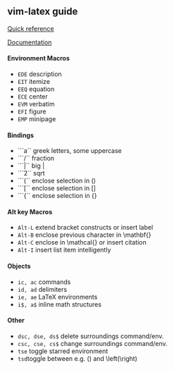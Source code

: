 ## vim-latex guide

[Quick reference](https://michaelgoerz.net/refcards/vimlatexqrc.pdf)

[Documentation](http://vim-latex.sourceforge.net/documentation/latex-suite.html)

#### Environment Macros
* `EDE` description
* `EIT` itemize
* `EEQ` equation
* `ECE` center
* `EVM` verbatim
* `EFI` figure
* `EMP` minipage

#### Bindings
* ```a`` greek letters, some uppercase
* ```/`` fraction
* ```|`` big |
* ```2`` sqrt
* ```(`` enclose selection in ()
* ```[`` enclose selection in []
* ```{`` enclose selection in {}

#### Alt key Macros
* `Alt-L` extend bracket constructs or insert label
* `Alt-B` enclose previous character in \mathbf{}
* `Alt-C` enclose in \mathcal{} or insert citation
* `Alt-I` insert list item intelligently

#### Objects
* `ic, ac` commands
* `id, ad` delimiters
* `ie, ae` LaTeX environments
* `i$, a$` inline math structures

#### Other
* `dsc, dse, ds$` delete surroundings command/env.
* `csc, cse, cs$` change surroundings command/env.
* `tse` toggle starred environment
* `tsd`toggle between e.g. () and \left(\right)

